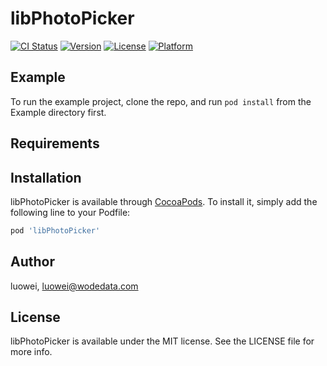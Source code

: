 # libPhotoPicker

[![CI Status](https://img.shields.io/travis/luowei/libPhotoPicker.svg?style=flat)](https://travis-ci.org/luowei/libPhotoPicker)
[![Version](https://img.shields.io/cocoapods/v/libPhotoPicker.svg?style=flat)](https://cocoapods.org/pods/libPhotoPicker)
[![License](https://img.shields.io/cocoapods/l/libPhotoPicker.svg?style=flat)](https://cocoapods.org/pods/libPhotoPicker)
[![Platform](https://img.shields.io/cocoapods/p/libPhotoPicker.svg?style=flat)](https://cocoapods.org/pods/libPhotoPicker)

## Example

To run the example project, clone the repo, and run `pod install` from the Example directory first.

## Requirements

## Installation

libPhotoPicker is available through [CocoaPods](https://cocoapods.org). To install
it, simply add the following line to your Podfile:

```ruby
pod 'libPhotoPicker'
```

## Author

luowei, luowei@wodedata.com

## License

libPhotoPicker is available under the MIT license. See the LICENSE file for more info.
